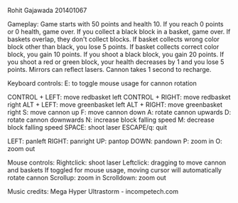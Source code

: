Rohit Gajawada
201401067

Gameplay:
Game starts with 50 points and health 10.
If you reach 0 points or 0 health, game over.
If you collect a black block in a basket, game over.
If baskets overlap, they don't collect blocks.
If basket collects wrong color block other than black, you lose 5 points.
If basket collects correct color block, you gain 10 points.
If you shoot a black block, you gain 20 points.
If you shoot a red or green block, your health decreases by 1 and you lose 5 points.
Mirrors can reflect lasers.
Cannon takes 1 second to recharge.

Keyboard controls:
E: to toggle mouse usage for cannon rotation

CONTROL + LEFT: move redbasket left
CONTROL + RIGHT: move redbasket right
ALT + LEFT: move greenbasket left
ALT + RIGHT: move greenbasket right
S: move cannon up
F: move cannon down
A: rotate cannon upwards
D: rotate cannon downwards
N: increase block falling speed
M: decrease block falling speed
SPACE: shoot laser
ESCAPE/q: quit

LEFT: panleft
RIGHT: panright
UP: pantop
DOWN: pandown
P: zoom in
O: zoom out

Mouse controls:
Rightclick: shoot laser
Leftclick: dragging to move cannon and baskets
If toggled for mouse usage, moving cursor will automatically rotate cannon
Scrollup: zoom in
Scrolldown: zoom out

Music credits: Mega Hyper Ultrastorm - incompetech.com
